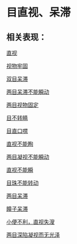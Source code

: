 # 目直视、呆滞## 相关表现： [直视](https://www.gmzyjc.com/search/result?wd=直视)[视物牢固](https://www.gmzyjc.com/search/result?wd=视物牢固)[双目呆滞](https://www.gmzyjc.com/search/result?wd=双目呆滞)[两目呆滞不能瞬动](https://www.gmzyjc.com/search/result?wd=两目呆滞不能瞬动)[两目视物固定](https://www.gmzyjc.com/search/result?wd=两目视物固定)[目不转睛](https://www.gmzyjc.com/search/result?wd=目不转睛)[目直口噤](https://www.gmzyjc.com/search/result?wd=目直口噤)[直视不能眴](https://www.gmzyjc.com/search/result?wd=直视不能眴)[两目凝视不能瞬动](https://www.gmzyjc.com/search/result?wd=两目凝视不能瞬动)[直视不能瞬](https://www.gmzyjc.com/search/result?wd=直视不能瞬)[目珠不能转动](https://www.gmzyjc.com/search/result?wd=目珠不能转动)[两目呆滞](https://www.gmzyjc.com/search/result?wd=两目呆滞)[瞳子呆滞](https://www.gmzyjc.com/search/result?wd=瞳子呆滞)[小便不利，直视失溲](https://www.gmzyjc.com/search/result?wd=小便不利，直视失溲)[两目深陷凝视而无光泽](https://www.gmzyjc.com/search/result?wd=两目深陷凝视而无光泽)